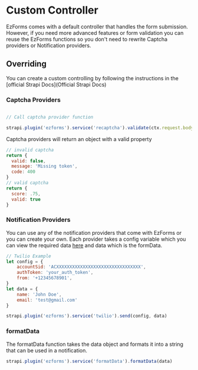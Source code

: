 # Custom Controller

EzForms comes with a default controller that handles the form submission. However, if you need more advanced features or form validation you can reuse the EzForms functions so you don't need to rewrite Captcha providers or Notification providers.

## Overriding

You can create a custom controlling by following the instructions in the [official Strapi Docs](Official Strapi Docs)


### Captcha Providers

```js

// Call captcha provider function

strapi.plugin('ezforms').service('recaptcha').validate(ctx.request.body.token)

```

Captcha providers will return an object with a valid property
```js
// invalid captcha
return {
  valid: false,
  message: 'Missing token',
  code: 400
}
// valid captcha
return {
  score: .75,
  valid: true
}
```

### Notification Providers

You can use any of the notification providers that come with EzForms or you can create your own. Each provider takes a config variable which you can view the required data [here](/notification-providers) and data which is the formData.


```js
// Twilio Example
let config = {
    accountSid: 'ACXXXXXXXXXXXXXXXXXXXXXXXXXXXXXXXX',
    authToken: 'your_auth_token',
    from: '+12345678901',
}
let data = {
    name: 'John Doe',
    email: 'test@gmail.com'
}

strapi.plugin('ezforms').service('twilio').send(config, data)
```


### formatData

The formatData function takes the data object and formats it into a string that can be used in a notification.

```js
strapi.plugin('ezforms').service('formatData').formatData(data)
```




